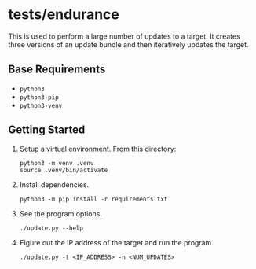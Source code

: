 # tests/endurance

This is used to perform a large number of updates to a target.  It creates three
versions of an update bundle and then iteratively updates the target.

## Base Requirements
* `python3`
* `python3-pip`
* `python3-venv`

## Getting Started
1. Setup a virtual environment.  From this directory:
    ```
    python3 -m venv .venv
    source .venv/bin/activate
    ```
2. Install dependencies.
    ```
    python3 -m pip install -r requirements.txt
    ```
3. See the program options.
    ```
    ./update.py --help 
    ```
4. Figure out the IP address of the target and run the program.
    ```
    ./update.py -t <IP_ADDRESS> -n <NUM_UPDATES>
    ```